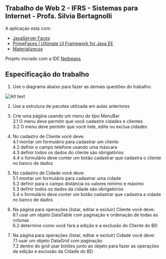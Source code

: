 ## Trabalho de Web 2 - IFRS - Sistemas para Internet - Profa. Silvia Bertagnolli
A aplicação esta com:
* [JavaServer Faces](https://javaserverfaces.java.net)
* [PrimeFaces | Ultimate UI Framework for Java EE](https://www.primefaces.org/) 
* [Materializecss](http://materializecss.com/) 

Projeto iniciado com a IDE [Netbeans](https://netbeans.org/)

## Especificação do trabalho

1) Use o diagrama abaixo para fazer as demais questões do trabalho:

![Alt text](/../master/screenshot/imgExercicio.PNG?raw=true "Optional Title")

2) Use a estrutura de pacotes utilizada em aulas anteriores<br />

3) Crie uma página usando um menu do tipo MenuBar<br />
  3.1 O menu deve permitir que você cadastre cidades e clientes<br />
  3.2 O menu deve permitir que você liste, edite ou exclua cidades<br />

4) No cadastro de Cliente você deve:<br />
  4.1 montar um formulário para cadastrar um cliente<br />
  4.2 definir o campo telefone usando uma máscara<br />
  4.3 definir todos os dados do cliente são obrigatórios<br />
  4.4 o formulário deve conter um botão cadastrar que cadastra o cliente no banco de dados<br />
  
5) No cadastro de Cidade você deve:<br />
  5.1 montar um formulário para cadastrar uma cidade<br />
  5.2 definir para o campo distância os valores mínimo e máximo<br />
  5.3 definir todos os dados da cidade são obrigatórios<br />
  5.4 o formulário deve conter um botão cadastrar que cadastra a cidade no banco de dados<br />
  
6) Na página para operações (listar, editar e excluir) Cliente você deve:<br />
  6.1 usar um objeto DataTable com paginação e ordenação de todas as colunas<br />
  6.2 determine como você fará a edição e a exclusão do Cliente do BD<br />
  
7) Na página para operações (listar, editar e excluir) Cidade você deve:<br />
  7.1 usar um objeto DataGrid com paginação<br />
  7.2 dentro do grid usar botões junto ao objeto para fazer as operações de edição e exclusão da Cidade do BD <br />
